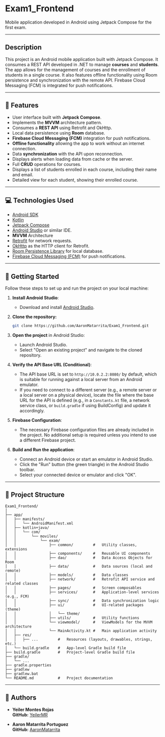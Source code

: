 #   Exam1_Frontend

Mobile application developed in Android using Jetpack Compose for the first exam.

------------

##   Description

This project is an Android mobile application built with Jetpack Compose. It consumes a REST API developed in .NET to manage **courses** and **students**. The app allows for the management of courses and the enrollment of students in a single course. It also features offline functionality using Room persistence and synchronization with the remote API. Firebase Cloud Messaging (FCM) is integrated for push notifications.

---

##   📱 Features

-   User interface built with **Jetpack Compose**.
-   Implements the **MVVM** architecture pattern.
-   Consumes a **REST API** using Retrofit and OkHttp.
-   Local data persistence using **Room** database.
-   **Firebase Cloud Messaging (FCM)** integration for push notifications.
-   **Offline functionality** allowing the app to work without an internet connection.
-   Data **synchronization** with the API upon reconnection.
-   Displays alerts when loading data from cache or the server.
-   Full **CRUD** operations for courses.
-   Displays a list of students enrolled in each course, including their name and email.
-   Detailed view for each student, showing their enrolled course.

---

##   💻 Technologies Used

-   [Android SDK](https://developer.android.com/studio)
-   [Kotlin](https://kotlinlang.org/)
-   [Jetpack Compose](https://developer.android.com/jetpack/compose)
-   [Android Studio](https://developer.android.com/studio) or similar IDE.
-   **MVVM** Architecture
-   [Retrofit](https://square.github.io/retrofit/) for network requests.
-   [OkHttp](https://square.github.io/okhttp/) as the HTTP client for Retrofit.
-   [Room Persistence Library](https://developer.android.com/training/data-storage/room) for local database.
-   [Firebase Cloud Messaging (FCM)](https://firebase.google.com/docs/cloud-messaging) for push notifications.

---

##   🚀 Getting Started

Follow these steps to set up and run the project on your local machine:

1.  **Install Android Studio**:
    -   Download and install [Android Studio](https://developer.android.com/studio).

2.  **Clone the repository:**

    ```bash
    git clone https://github.com/AaronMatarrita/Exam1_Frontend.git
    ```

3.  **Open the project** in Android Studio:
    -   Launch Android Studio.
    -   Select "Open an existing project" and navigate to the cloned repository.

4.  **Verify the API Base URL (Conditional)**:
    -   The API base URL is set to `http://10.0.2.2:8080/` by default, which is suitable for running against a local server from an Android emulator.
    -   If you need to connect to a different server (e.g., a remote server or a local server on a physical device), locate the file where the base URL for the API is defined (e.g., in a `Constants.kt` file, a network service class, or `build.gradle` if using BuildConfig) and update it accordingly.

5.  **Firebase Configuration**:
    -   The necessary Firebase configuration files are already included in the project. No additional setup is required unless you intend to use a different Firebase project.

6.  **Build and Run the application**:
    -   Connect an Android device or start an emulator in Android Studio.
    -   Click the "Run" button (the green triangle) in the Android Studio toolbar.
    -   Select your connected device or emulator and click "OK".

---

##   📁 Project Structure

```none
Exam1_Frontend/
│
├── app/
│   ├── manifests/
│   │   └── AndroidManifest.xml
│   ├── kotlin+java/
│   │   └── com/
│   │       └── moviles/
│   │           └── exam/
│   │               ├── common/         #   Utility classes, extensions
│   │               ├── components/     #   Reusable UI components
│   │               ├── dao/            #   Data Access Objects for Room
│   │               ├── data/           #   Data sources (local and remote)
│   │               ├── models/         #   Data classes
│   │               ├── network/        #   Retrofit API service and related classes
│   │               ├── pages/          #   Screen composables
│   │               ├── services/       #   Application-level services (e.g., FCM)
│   │               ├── sync/           #   Data synchronization logic
│   │               ├── ui/             #   UI-related packages (theme)
│   │               │   └── theme/
│   │               ├── utils/          #   Utility functions
│   │               └── viewmodel/      #   ViewModels for the MVVM architecture
│   │               └── MainActivity.kt #   Main application activity
│   ├── res/
│   │   ├── ...         #   Resources (layouts, drawables, strings, etc.)
│   └── build.gradle    #   App-level Gradle build file
├── build.gradle        #   Project-level Gradle build file
├── gradle/
│   └── ...
├── gradle.properties
├── gradlew
├── gradlew.bat
└── README.md           #   Project documentation
```

---

## 🤝 Authors

- **Yeiler Montes Rojas**  
  **GitHub:** [YeilerMR](https://github.com/YeilerMR)

- **Aaron Matarrita Portuguez**  
  **GitHub:** [AaronMatarrita](https://github.com/AaronMatarrita)
